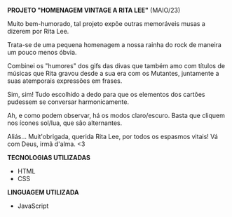 **PROJETO "HOMENAGEM VINTAGE A RITA LEE"** (MAIO/23)

<p>Muito bem-humorado, tal projeto expõe outras memoráveis musas a dizerem por Rita Lee.</p>
<p>Trata-se de uma pequena homenagem a nossa rainha do rock de maneira um pouco menos óbvia.</p>
<p>Combinei os "humores" dos gifs das divas que também amo com títulos de músicas que Rita gravou desde a sua era com os Mutantes, juntamente a suas atemporais expressões em frases.</p>
<p>Sim, sim! Tudo escolhido a dedo para que os elementos dos cartões pudessem se conversar harmonicamente.</p>
<p>Ah, e como podem observar, há os modos claro/escuro. Basta que cliquem nos ícones sol/lua, que são alternantes.</p>

<p>Aliás... Muit'obrigada, querida Rita Lee, por todos os espasmos vitais! Vá com Deus, irmã d'alma. <3</p>

**TECNOLOGIAS UTILIZADAS**

- HTML
- CSS

**LINGUAGEM UTILIZADA**

- JavaScript
